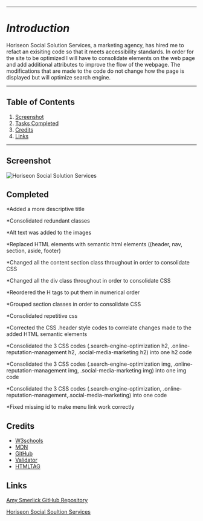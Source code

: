 <HoriseonSocialSolutionServices>

***
# ***Introduction***
Horiseon Social Solution Services, a marketing agency, has hired me to refact an exisiting code so that it meets accessibility standards. In order for the site to be optimized I will have to consolidate elements on the web page and add additional attributes to improve the flow of the webpage. The modifications that are made to the code do not change how the page is displayed but will optimize search engine. 
***
## Table of Contents
1. [Screenshot](##Screenshot)
2. [Tasks Completed](##Completed)
3. [Credits](##Credits)
4. [Links](##Links)
***

## Screenshot
![Horiseon Social Solution Services](https://user-images.githubusercontent.com/77814900/110166202-053ddd80-7dc2-11eb-8695-d30d17022879.png)

## Completed

*Added a more descriptive title

*Consolidated redundant classes

*Alt text was added to the images

*Replaced HTML elements with semantic html elements ((header, nav, section, aside, footer)

*Changed all the content section class throughout in order to consolidate CSS

*Changed all the div class throughout in order to consolidate CSS

*Reordered the H tags to put them in numerical order

*Grouped section classes in order to consolidate CSS

*Consolidated repetitive css 

*Corrected the CSS .header style codes to correlate changes made to the added HTML semantic elements 

*Consolidated the 3 CSS codes (.search-engine-optimization h2, .online-reputation-management h2, .social-media-marketing h2) into one h2 code

*Consolidated the 3 CSS codes (.search-engine-optimization img, .online-reputation-management img, .social-media-marketing img) into one img code

*Consolidated the 3 CSS codes (.search-engine-optimization, .online-reputation-management,.social-media-marketing) into one code

*Fixed missing id to make menu link work correctly


## Credits
- [W3schools](https://www.w3schools.com/)
- [MDN](https://developer.mozilla.org/en-US/docs/Web/CSS/CSS_Selectors)
- [GitHub](https://coding-boot-camp.github.io/full-stack/github/professional-readme-guide)
- [Validator](https://validator.w3.org/)
- [HTMLTAG](https://medium.com/@zac_heisey/7-alternatives-to-the-div-html-tag-7c888c7b5036)


## Links
[Amy Smerlick GitHub Repository](https://amysmerlick.github.io/Horiseon/)

[Horiseon Social Soultion Services](http://127.0.0.1:5501/Horiseon/index.html)


